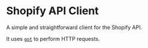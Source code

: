 # Shopify API Client

A simple and straightforward client for the Shopify API.

It uses [`got`](https://github.com/sindresorhus/got) to perform HTTP requests.
